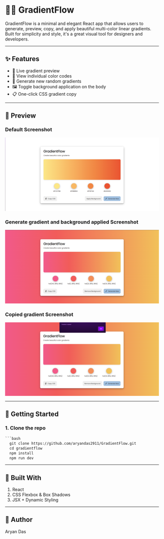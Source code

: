 # 🧑‍🎨 GradientFlow

GradientFlow is a minimal and elegant React app that allows users to generate, preview, copy, and apply beautiful multi-color linear gradients. Built for simplicity and style, it's a great visual tool for designers and developers.

---

## ✨ Features

- 🎨 Live gradient preview
- 🧱 View individual color codes
- 🔄 Generate new random gradients
- 🖼️ Toggle background application on the body
- 📋 One-click CSS gradient copy

---

## 📸 Preview

### Default Screenshot

![GradientFlow Screenshot](Default.png)

### Generate gradient and background applied Screenshot

![GradientFlow Screenshot](Applied-background.png)

### Copied gradient Screenshot

![GradientFlow Screenshot](Copied-gradient.png)

---

## 🚀 Getting Started

### 1. Clone the repo

    ```bash
      git clone https://github.com/aryandas2911/GradientFlow.git
      cd gradientflow
      npm install
      npm run dev

---

## 🧱 Built With

1. React
2. CSS Flexbox & Box Shadows
3. JSX + Dynamic Styling

---

## 🙌 Author
Aryan Das



